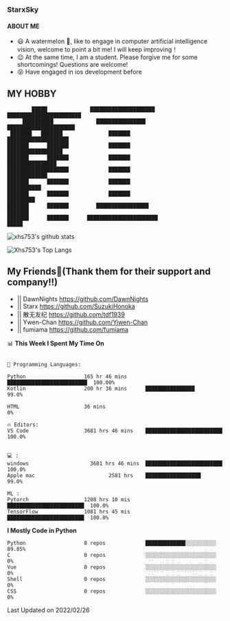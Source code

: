 ### StarxSky
#### ABOUT ME
- 😃 A watermelon 🍉, like to engage in 
computer artificial intelligence vision, 
welcome to point a bit me! 
I will keep improving！
- 😉 At the same time, I am a student. Please forgive me for some shortcomings! 
Questions are welcome!
- 😝 Have engaged in ios development before


## MY HOBBY
```
        █████              █████████████████████                          ████████████████████████
     ██████████              ████████████████                             ██████████████████████
 ███████   ███████               ███████                                  ████████████████████
███████      ███████             ███████                                  ██████████████████
███████      ███████             ███████                                  ████████████████
████████████████████             ███████                                  █████████████
███████      ███████             ███████                                  ███████████
███████      ███████             ███████                                  █████████
███████      ███████         █████████████████                            ███████
███████      ███████      ███████████████████████                         █████
```


![xhs753's github stats](https://github-readme-stats.vercel.app/api?username=starxsky&show_icons=true&theme=radical&line_height=20)



![Xhs753's Top Langs](https://github-readme-stats.vercel.app/api/top-langs/?username=starxsky&layout=compact&theme=radical&card_width=270) 

## My Friends🤗(Thank them for their support and company!!)
- || DawnNights https://github.com/DawnNights
- || Starx https://github.com/SuzukiHonoka
- || 散无友纪 https://github.com/tdf1939
- || Ywen-Chan https://github.com/Yiwen-Chan
- || fumiama https://github.com/fumiama




<!--START_SECTION:waka-->
📊 **This Week I Spent My Time On** 

```text

💬 Programming Languages: 

Python                   165 hr 46 mins      ██████████████████████████  100.00% 
Kotlin                   200 hr 36 mins      ████████████████              99.0%

HTML                     36 mins                                              0%

🔥 Editors: 
VS Code                  3681 hrs 46 mins    █████████████████████████    100.0%


💻 : 
windows                    3681 hrs 46 mins  █████████████████████████    100.0%
Apple mac                        2581 hrs    ██████████████████            99.0%

ML :
Pytorch                  1208 hrs 10 mis      █████████████████████████  100.0%
TensorFlow               1081 hrs 45 mis      █████████████████████████  100.0%

```

**I Mostly Code in Python** 

```text
Python                   8 repos             █████████████░░░░░░░░░░  89.85% 
C                        0 repos             ░░░░░░░░░░░░░░░░░░░░░░░  0% 
Vue                      0 repos             ░░░░░░░░░░░░░░░░░░░░░░░  0% 
Shell                    0 repos             ░░░░░░░░░░░░░░░░░░░░░░░  0% 
CSS                      0 repos             ░░░░░░░░░░░░░░░░░░░░░░░  0%

```



 Last Updated on 2022/02/26
<!--END_SECTION:waka-->

